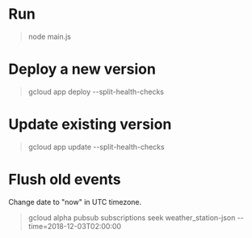 # Run

> node main.js

# Deploy a new version

> gcloud app deploy --split-health-checks

# Update existing version

> gcloud app update --split-health-checks

# Flush old events

Change date to "now" in UTC timezone.

> gcloud alpha pubsub subscriptions seek weather_station-json --time=2018-12-03T02:00:00
